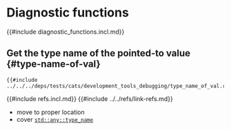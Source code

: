 # Diagnostic functions

{{#include diagnostic_functions.incl.md}}

## Get the type name of the pointed-to value {#type-name-of-val}

```rust,editable
{{#include ../../../deps/tests/cats/development_tools_debugging/type_name_of_val.rs:example}}
```

{{#include refs.incl.md}}
{{#include ../../refs/link-refs.md}}

<div class="hidden">

- move to proper location
- cover [`std::any::type_name`][std::any::type_name]

[std::any::type_name]: https://doc.rust-lang.org/std/any/fn.type_name.html
</div>
